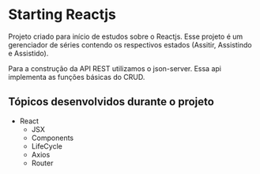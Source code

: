 # Starting Reactjs

Projeto criado para início de estudos sobre o Reactjs. Esse projeto é um gerenciador de séries contendo os respectivos estados (Assitir, Assistindo e Assistido).

Para a construção da API REST utilizamos o json-server. Essa api implementa as funções básicas do CRUD.

## Tópicos desenvolvidos durante o projeto

* React
    * JSX
    * Components
    * LifeCycle
    * Axios
    * Router
